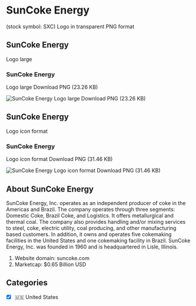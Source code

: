 # SunCoke Energy
 (stock symbol: SXC) Logo in transparent PNG format

## SunCoke Energy
 Logo large

### SunCoke Energy
 Logo large Download PNG (23.26 KB)

![SunCoke Energy
 Logo large Download PNG (23.26 KB)](/img/orig/SXC_BIG-28d3d7c1.png)

## SunCoke Energy
 Logo icon format

### SunCoke Energy
 Logo icon format Download PNG (31.46 KB)

![SunCoke Energy
 Logo icon format Download PNG (31.46 KB)](/img/orig/SXC-38212b4b.png)

## About SunCoke Energy


SunCoke Energy, Inc. operates as an independent producer of coke in the Americas and Brazil. The company operates through three segments: Domestic Coke, Brazil Coke, and Logistics. It offers metallurgical and thermal coal. The company also provides handling and/or mixing services to steel, coke, electric utility, coal producing, and other manufacturing based customers. In addition, it owns and operates five cokemaking facilities in the United States and one cokemaking facility in Brazil. SunCoke Energy, Inc. was founded in 1960 and is headquartered in Lisle, Illinois.

1. Website domain: suncoke.com
2. Marketcap: $0.65 Billion USD


## Categories
- [x] 🇺🇸 United States

